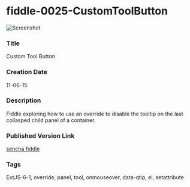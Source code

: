 fiddle-0025-CustomToolButton
======

![Screenshot](screenshot.png)

### Title

Custom Tool Button


### Creation Date

11-06-15


### Description

Fiddle exploring how to use an override to disable the tooltip on the last collasped child panel of a container.


### Published Version Link

[sencha fiddle](https://fiddle.sencha.com/#fiddle/10pc)


### Tags

ExtJS-6-1, override, panel, tool, onmouseover, data-qtip, el, setattribute
